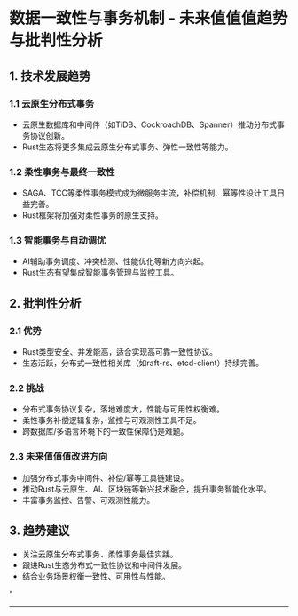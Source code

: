 ﻿# 数据一致性与事务机制 - 未来值值值趋势与批判性分析

## 1. 技术发展趋势

### 1.1 云原生分布式事务

- 云原生数据库和中间件（如TiDB、CockroachDB、Spanner）推动分布式事务协议创新。
- Rust生态将更多集成云原生分布式事务、弹性一致性等能力。

### 1.2 柔性事务与最终一致性

- SAGA、TCC等柔性事务模式成为微服务主流，补偿机制、幂等性设计工具日益完善。
- Rust框架将加强对柔性事务的原生支持。

### 1.3 智能事务与自动调优

- AI辅助事务调度、冲突检测、性能优化等新方向兴起。
- Rust生态有望集成智能事务管理与监控工具。

## 2. 批判性分析

### 2.1 优势

- Rust类型安全、并发能高，适合实现高可靠一致性协议。
- 生态活跃，分布式一致性相关库（如raft-rs、etcd-client）持续完善。

### 2.2 挑战

- 分布式事务协议复杂，落地难度大，性能与可用性权衡难。
- 柔性事务补偿逻辑复杂，监控与可观测性工具不足。
- 跨数据库/多语言环境下的一致性保障仍是难题。

### 2.3 未来值值值改进方向

- 加强分布式事务中间件、补偿/幂等工具链建设。
- 推动Rust与云原生、AI、区块链等新兴技术融合，提升事务智能化水平。
- 丰富事务监控、告警、可观测性能力。

## 3. 趋势建议

- 关注云原生分布式事务、柔性事务最佳实践。
- 跟进Rust生态分布式一致性协议和中间件发展。
- 结合业务场景权衡一致性、可用性与性能。

"

---
